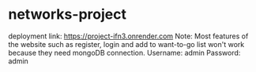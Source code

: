 # networks-project
deployment link: https://project-ifn3.onrender.com
Note: Most features of the website such as register, login and add to want-to-go list won't work because they need mongoDB connection.
Username: admin
Password: admin
